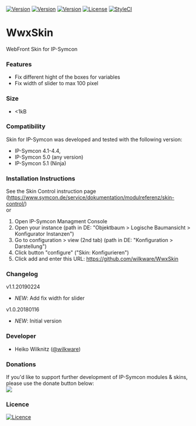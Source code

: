 [![Version](https://img.shields.io/badge/Symcon-Webfront--Skin-red.svg)](https://www.symcon.de/service/dokumentation/entwicklerbereich/sdk-tools/sdk-skins/)
[![Version](https://img.shields.io/badge/Symcon%20Version-4.1--5.1-blue.svg)](https://www.symcon.de/produkt/)
[![Version](https://img.shields.io/badge/Skin%20Version-1.1.20190224-orange.svg)](https://github.com/Wilkware/WwxSkin)
[![License](https://img.shields.io/badge/License-CC%20BY--NC--SA%204.0-green.svg)](https://creativecommons.org/licenses/by-nc-sa/4.0/)
[![StyleCI](https://github.styleci.io/repos/117355336/shield?style=flat)](https://github.styleci.io/repos/117355336)

# WwxSkin
 WebFront Skin for IP-Symcon

### Features
* Fix different hight of the boxes for variables
* Fix width of slider to max 100 pixel

### Size
* <1kB

### Compatibility
Skin for IP-Symcon was developed and tested with the following version:
- IP-Symcon 4.1-4.4,
- IP-Symcon 5.0 (any version)
- IP-Symcon 5.1 (Ninja)

### Installation Instructions
See the Skin Control instruction page (https://www.symcon.de/service/dokumentation/modulreferenz/skin-control/)<br />
or <br /> 
1. Open IP-Symcon Managment Console
2. Open your instance (path in DE: "Objektbaum > Logische Baumansicht > Konfigurator Instanzen")
3. Go to configuration > view (2nd tab) (path in DE: "Konfiguration > Darstellung")
4. Click button "configure" ("Skin: Konfigurieren")
5. Click add and enter this URL: https://github.com/wilkware/WwxSkin

### Changelog

v1.1.20190224
* _NEW_: Add fix width for slider

v1.0.20180116
* _NEW_: Initial version

### Developer
* Heiko Wilknitz ([@wilkware](https://github.com/wilkware))

### Donations
If you'd like to support further development of IP-Symcon modules & skins, please use the donate button below:<br />
<a href="https://www.paypal.com/cgi-bin/webscr?cmd=_s-xclick&hosted_button_id=8816166" target="_blank"><img src="https://www.paypalobjects.com/de_DE/DE/i/btn/btn_donate_LG.gif" border="0" /></a>

### Licence
[![Licence](https://licensebuttons.net/i/l/by-nc-sa/transparent/00/00/00/88x31-e.png)](https://creativecommons.org/licenses/by-nc-sa/4.0/)